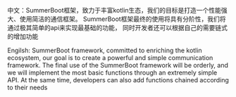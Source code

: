 中文：SummerBoot框架，致力于丰富kotlin生态，我们的目标是打造一个性能强大、使用简洁的通信框架。
SummerBoot框架最终的使用将具有分阶性，我们将通过极其简单的api来实现最基础的功能，
同时开发者还可以根据自己的需要链式的增加功能

Engilsh: SummerBoot framework, committed to enriching the kotlin ecosystem, our goal is to create a powerful and simple communication framework.
The final use of the SummerBoot framework will be orderly, and we will implement the most basic functions through an extremely simple API.
At the same time, developers can also add functions chained according to their needs
